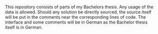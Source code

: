 This repository consists of parts of my Bachelors thesis.
Any usage of the data is allowed.
Should any solution be directly sourced, the source itself will be put in the comments near the corresponding lines of code.
The interface and some comments will be in German as the Bachelor thesis itself is in German.
